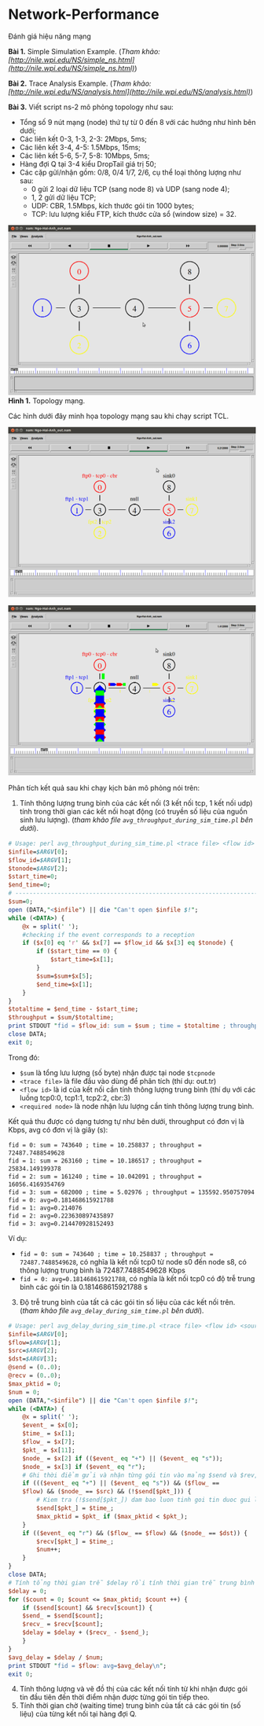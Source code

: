 # Network-Performance
Đánh giá hiệu năng mạng

**Bài 1.** Simple Simulation Example. (_Tham khảo: [http://nile.wpi.edu/NS/simple_ns.html](http://nile.wpi.edu/NS/simple_ns.html)_)

**Bài 2.** Trace Analysis Example. (_Tham khảo: [http://nile.wpi.edu/NS/analysis.html](http://nile.wpi.edu/NS/analysis.html)_)
 
**Bài 3.** Viết script ns-2 mô phỏng topology như sau:
- Tổng số 9 nút mạng (node) thứ tự từ 0 đến 8 với các hướng như hình bên dưới;
- Các liên kết 0-3, 1-3, 2-3: 2Mbps, 5ms;
- Các liên kết 3-4, 4-5: 1.5Mbps, 15ms;
- Các liên kết 5-6, 5-7, 5-8: 10Mbps, 5ms;
- Hàng đợi Q tại 3-4 kiểu DropTail giá trị 50;
- Các cặp gửi/nhận gồm: 0/8, 0/4 1/7, 2/6, cụ thể loại thông lượng như sau:
  - 0 gửi 2 loại dữ liệu TCP (sang node 8) và UDP (sang node 4);
  - 1, 2 gửi dữ liệu TCP;
  - UDP: CBR, 1.5Mbps, kích thước gói tin 1000 bytes;
  - TCP: lưu lượng kiểu FTP, kích thước cửa sổ (window size) = 32.

![image](/images/topology.png)  
**Hình 1.** Topology mạng.

Các hình dưới đây minh họa topology mạng sau khi chạy script TCL.

![image](/images/topology1.png)

![image](/images/topology2.png)

Phân tích kết quả sau khi chạy kịch bản mô phỏng nói trên:
1. Tính thông lượng trung bình của các kết nối (3 kết nối tcp, 1 kết nối udp) tính trong thời gian các kết nối hoạt động (có truyền số liệu của nguồn sinh lưu lượng). (_tham khảo file `avg_throughput_during_sim_time.pl` bên dưới_).
~~~perl
# Usage: perl avg_throughput_during_sim_time.pl <trace file> <flow id> <required node>
$infile=$ARGV[0];
$flow_id=$ARGV[1];
$tonode=$ARGV[2];
$start_time=0;
$end_time=0;
# ---------------------------------------------------------------------------
$sum=0;
open (DATA,"<$infile") || die "Can't open $infile $!";
while (<DATA>) {
	@x = split(' ');
	#checking if the event corresponds to a reception
	if ($x[0] eq 'r' && $x[7] == $flow_id && $x[3] eq $tonode) {
		if ($start_time == 0) {
			$start_time=$x[1];
		}
		$sum=$sum+$x[5];
		$end_time=$x[1];
	}
}
$totaltime = $end_time - $start_time;
$throughput = $sum/$totaltime;
print STDOUT "fid = $flow_id: sum = $sum ; time = $totaltime ; throughput = $throughput\n";
close DATA;
exit 0;
~~~
Trong đó:
- `$sum` là tổng lưu lượng (số byte) nhận được tại node `$tcpnode `
- `<trace file>` là file đầu vào dùng để phân tích (thí dụ: out.tr) 
- `<flow id>` là id của kết nối cần tính thông lượng trung bình (thí dụ với các luồng tcp0:0, tcp1:1, tcp2:2, cbr:3) 
- `<required node>` là node nhận lưu lượng cần tính thông lượng trung bình.

Kết quả thu được có dạng tương tự như bên dưới, throughput có đơn vị là Kbps, avg  có đơn vị là giây (s):
```console
fid = 0: sum = 743640 ; time = 10.258837 ; throughput = 72487.7488549628
fid = 1: sum = 263160 ; time = 10.186517 ; throughput = 25834.149199378
fid = 2: sum = 161240 ; time = 10.042091 ; throughput = 16056.4169354769
fid = 3: sum = 682000 ; time = 5.02976 ; throughput = 135592.950757094
fid = 0: avg=0.181468615921788
fid = 1: avg=0.214076
fid = 2: avg=0.223630897435897
fid = 3: avg=0.214470928152493
```
Ví dụ:
- `fid = 0: sum = 743640 ; time = 10.258837 ; throughput = 72487.7488549628`, có nghĩa là kết nối tcp0 từ node s0 đến node s8, có thông lượng trung bình là 72487.7488549628 Kbps
- `fid = 0: avg=0.181468615921788`, có nghĩa là kết nối tcp0 có độ trễ trung bình các gói tin là 0.181468615921788 s

3. Độ trễ trung bình của tất cả các gói tin số liệu của các kết nối trên. (_tham khảo file `avg_delay_during_sim_time.pl` bên dưới_).
~~~perl
# Usage: perl avg_delay_during_sim_time.pl <trace file> <flow id> <source node> <dest node>
$infile=$ARGV[0];
$flow=$ARGV[1];
$src=$ARGV[2];
$dst=$ARGV[3];
@send = (0..0);
@recv = (0..0);
$max_pktid = 0;
$num = 0;
open (DATA,"<$infile") || die "Can't open $infile $!";
while (<DATA>) {
	@x = split(' ');
	$event_ = $x[0];
	$time_ = $x[1];
	$flow_ = $x[7];
	$pkt_ = $x[11];
	$node_ = $x[2] if (($event_ eq "+") || ($event_ eq "s"));
	$node_ = $x[3] if ($event_ eq "r");
	# Ghi thời điểm gửi và nhận từng gói tin vào mảng $send và $rev, $num đếm số gói tin
	if ((($event_ eq "+") || ($event_ eq "s")) && ($flow_ ==
	$flow) && ($node_ == $src) && (!$send[$pkt_])) {
		# Kiem tra (!$send[$pkt_]) dam bao luon tinh goi tin duoc gui lan dau, k tinh goi tin gui lai
		$send[$pkt_] = $time_;
		$max_pktid = $pkt_ if ($max_pktid < $pkt_);
	}
	if (($event_ eq "r") && ($flow_ == $flow) && ($node_ ==	$dst)) {
		$recv[$pkt_] = $time_;
		$num++;
	}
}
close DATA;
# Tính tổng thời gian trễ $delay rồi tính thời gian trễ trung bình của các gói tin $avg_delay
$delay = 0;
for ($count = 0; $count <= $max_pktid; $count ++) {
	if ($send[$count] && $recv[$count]) {
	$send_ = $send[$count];
	$recv_ = $recv[$count];
	$delay = $delay + ($recv_ - $send_);
	}
}
$avg_delay = $delay / $num;
print STDOUT "fid = $flow: avg=$avg_delay\n";
exit 0;
~~~

4. Tính thông lượng và vẽ đồ thị của các kết nối tính từ khi nhận được gói tin đầu tiên đến thời điểm nhận được từng gói tin tiếp theo.
5. Tính thời gian chờ (waiting time) trung bình của tất cả các gói tin (số liệu) của từng kết nối tại hàng đợi Q.


